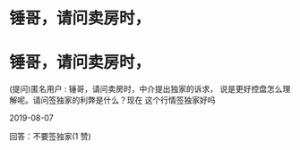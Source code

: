 # 锤哥，请问卖房时，

# 锤哥，请问卖房时，

(提问)匿名用户 : 锤哥，请问卖房时，中介提出独家的诉求， 说是更好控盘怎么理解呢。请问签独家的利弊是什么？现在 这个行情签独家好吗

2019-08-07

回答：不要签独家(1 赞)

<title class="calibre11">img3</title>
